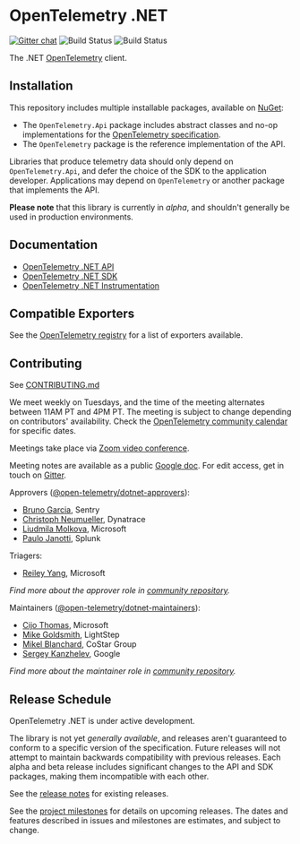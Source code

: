 # OpenTelemetry .NET

[![Gitter
chat](https://img.shields.io/gitter/room/opentelemetry/opentelemetry-dotnet)](https://gitter.im/open-telemetry/opentelemetry-dotnet)
![Build
Status](https://github.com/open-telemetry/opentelemetry-dotnet/workflows/.NET%20Linux/badge.svg?branch=master)
![Build
Status](https://github.com/open-telemetry/opentelemetry-dotnet/workflows/.NET%20Windows/badge.svg?branch=master)

The .NET [OpenTelemetry](https://opentelemetry.io/) client.

## Installation

This repository includes multiple installable packages, available on
[NuGet](https://www.nuget.org/profiles/OpenTelemetry):

* The `OpenTelemetry.Api` package includes abstract classes and no-op
  implementations for the [OpenTelemetry
  specification](https://github.com/open-telemetry/opentelemetry-specification).
* The `OpenTelemetry` package is the reference implementation of the API.

Libraries that produce telemetry data should only depend on
`OpenTelemetry.Api`, and defer the choice of the SDK to the application
developer. Applications may depend on `OpenTelemetry` or another package that
implements the API.

**Please note** that this library is currently in _alpha_, and shouldn't
generally be used in production environments.

## Documentation

* [OpenTelemetry .NET API](./src/OpenTelemetry.Api/README.md)
* [OpenTelemetry .NET SDK](./docs/sdk-usage.md)
* [OpenTelemetry .NET Instrumentation](./docs/instrumentation.md)

## Compatible Exporters

See the [OpenTelemetry registry](https://opentelemetry.io/registry/?s=net) for
a list of exporters available.

## Contributing

See [CONTRIBUTING.md](CONTRIBUTING.md)

We meet weekly on Tuesdays, and the time of the meeting alternates between 11AM
PT and 4PM PT. The meeting is subject to change depending on contributors'
availability. Check the [OpenTelemetry community
calendar](https://calendar.google.com/calendar/embed?src=google.com_b79e3e90j7bbsa2n2p5an5lf60%40group.calendar.google.com)
for specific dates.

Meetings take place via [Zoom video conference](https://zoom.us/j/8287234601).

Meeting notes are available as a public [Google
doc](https://docs.google.com/document/d/1yjjD6aBcLxlRazYrawukDgrhZMObwHARJbB9glWdHj8/edit?usp=sharing).
For edit access, get in touch on
[Gitter](https://gitter.im/open-telemetry/opentelemetry-dotnet).

Approvers
([@open-telemetry/dotnet-approvers](https://github.com/orgs/open-telemetry/teams/dotnet-approvers)):

* [Bruno Garcia](https://github.com/bruno-garcia), Sentry
* [Christoph Neumueller](https://github.com/discostu105), Dynatrace
* [Liudmila Molkova](https://github.com/lmolkova), Microsoft
* [Paulo Janotti](https://github.com/pjanotti), Splunk

Triagers:

* [Reiley Yang](https://github.com/reyang), Microsoft

*Find more about the approver role in [community
repository](https://github.com/open-telemetry/community/blob/master/community-membership.md#approver).*

Maintainers
([@open-telemetry/dotnet-maintainers](https://github.com/orgs/open-telemetry/teams/dotnet-maintainers)):

* [Cijo Thomas](https://github.com/cijothomas), Microsoft
* [Mike Goldsmith](https://github.com/MikeGoldsmith), LightStep
* [Mikel Blanchard](https://github.com/CodeBlanch), CoStar Group
* [Sergey Kanzhelev](https://github.com/SergeyKanzhelev), Google

*Find more about the maintainer role in [community
repository](https://github.com/open-telemetry/community/blob/master/community-membership.md#maintainer).*

## Release Schedule

OpenTelemetry .NET is under active development.

The library is not yet _generally available_, and releases aren't guaranteed to
conform to a specific version of the specification. Future releases will not
attempt to maintain backwards compatibility with previous releases. Each alpha
and beta release includes significant changes to the API and SDK packages,
making them incompatible with each other.

See the [release
notes](https://github.com/open-telemetry/opentelemetry-dotnet/releases) for
existing releases.

See the [project
milestones](https://github.com/open-telemetry/opentelemetry-dotnet/milestones)
for details on upcoming releases. The dates and features described in issues
and milestones are estimates, and subject to change.
